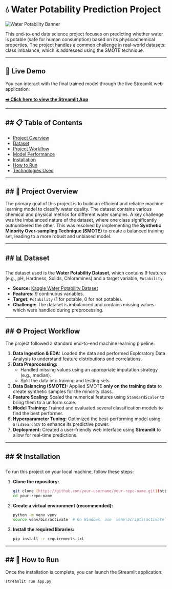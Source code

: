 # 💧 Water Potability Prediction Project

![Water Potability Banner](https://user-images.githubusercontent.com/81433342/153164943-20551731-8664-4432-8438-23212b7f0f62.png)

This end-to-end data science project focuses on predicting whether water is potable (safe for human consumption) based on its physicochemical properties. The project handles a common challenge in real-world datasets: class imbalance, which is addressed using the SMOTE technique.

---

## 🚀 Live Demo

You can interact with the final trained model through the live Streamlit web application:

**[➡️ Click here to view the Streamlit App](https://water-purity-test-tajhaicajwq6dhcwrfjqou.streamlit.app/)**

---

## ## 📋 Table of Contents

- [Project Overview](#-project-overview)
- [Dataset](#-dataset)
- [Project Workflow](#-project-workflow)
- [Model Performance](#-model-performance)
- [Installation](#-installation)
- [How to Run](#-how-to-run)
- [Technologies Used](#-technologies-used)

---

## ## 📝 Project Overview

The primary goal of this project is to build an efficient and reliable machine learning model to classify water quality. The dataset contains various chemical and physical metrics for different water samples. A key challenge was the imbalanced nature of the dataset, where one class significantly outnumbered the other. This was resolved by implementing the **Synthetic Minority Over-sampling Technique (SMOTE)** to create a balanced training set, leading to a more robust and unbiased model.

---

## ## 📊 Dataset

The dataset used is the **Water Potability Dataset**, which contains 9 features (e.g., pH, Hardness, Solids, Chloramines) and a target variable, `Potability`.

- **Source:** [Kaggle Water Potability Dataset](https://www.kaggle.com/datasets/adityakadiwal/water-potability)
- **Features:** 9 continuous variables.
- **Target:** `Potability` (1 for potable, 0 for not potable).
- **Challenge:** The dataset is imbalanced and contains missing values which were handled during preprocessing.

---

## ## ⚙️ Project Workflow

The project followed a standard end-to-end machine learning pipeline:

1.  **Data Ingestion & EDA:** Loaded the data and performed Exploratory Data Analysis to understand feature distributions and correlations.
2.  **Data Preprocessing:**
    - Handled missing values using an appropriate imputation strategy (e.g., median).
    - Split the data into training and testing sets.
3.  **Data Balancing (SMOTE):** Applied SMOTE **only on the training data** to create synthetic samples for the minority class.
4.  **Feature Scaling:** Scaled the numerical features using `StandardScaler` to bring them to a uniform scale.
5.  **Model Training:** Trained and evaluated several classification models to find the best performer.
6.  **Hyperparameter Tuning:** Optimized the best-performing model using `GridSearchCV` to enhance its predictive power.
7.  **Deployment:** Created a user-friendly web interface using **Streamlit** to allow for real-time predictions.

---
## ## 🛠️ Installation

To run this project on your local machine, follow these steps:

1.  **Clone the repository:**
    ```bash
    git clone [https://github.com/your-username/your-repo-name.git](https://github.com/your-username/your-repo-name.git)
    cd your-repo-name
    ```

2.  **Create a virtual environment (recommended):**
    ```bash
    python -m venv venv
    source venv/bin/activate  # On Windows, use `venv\Scripts\activate`
    ```

3.  **Install the required libraries:**
    ```bash
    pip install -r requirements.txt
    ```

---

## ## 🏃 How to Run

Once the installation is complete, you can launch the Streamlit application:

```bash
streamlit run app.py
